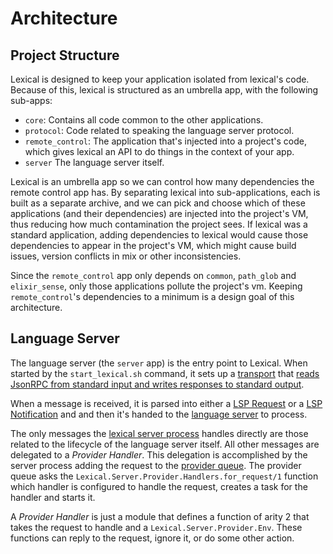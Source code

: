 # Architecture

## Project Structure
Lexical is designed to keep your application isolated from lexical's code. Because of this, lexical is structured as an umbrella app, with the following sub-apps:

  * `core`: Contains all code common to the other applications.
  * `protocol`: Code related to speaking the language server protocol.
  * `remote_control`: The application that's injected into a project's code, which
     gives lexical an API to do things in the context of your app. 
  * `server` The language server itself.

Lexical is an umbrella app so we can control how many dependencies the remote control app has. By separating lexical into sub-applications, each is built as a separate archive, and we can pick and choose which of these applications (and their dependencies) are injected into the project's VM, thus reducing how much contamination the project sees. If lexical was a standard application, adding dependencies to lexical would cause those dependencies to appear in the project's VM, which might cause build issues, version conflicts in mix or other inconsistencies.
 
Since the `remote_control` app only depends on `common`, `path_glob` and `elixir_sense`, only those applications pollute the project's vm. Keeping `remote_control`'s dependencies to a minimum is a design goal of this architecture.


## Language Server
The language server (the `server` app) is the entry point to Lexical. When started by the `start_lexical.sh` command, it sets up a [transport](`Lexical.Server.Transport`) that [reads JsonRPC from standard input and writes responses to standard output](`Lexical.Server.Transport.StdIO`). 

When a message is received, it is parsed into either a [LSP Request](`Lexical.Protocol.Requests`) or a [LSP Notification](`Lexical.Protocol.Notifications`) and and then it's handed to the [language server](`Lexical.Server`) to process.

The only messages the [lexical server process](`Lexical.Server`) handles directly are those related to the lifecycle of the language server itself. All other messages are delegated to a _Provider Handler_. This delegation is accomplished by the server process adding the request to the [provider queue](`Lexical.Server.Provider.Queue`). The provider queue asks the `Lexical.Server.Provider.Handlers.for_request/1` function which handler is configured to handle the request, creates a task for the handler and starts it.

A _Provider Handler_ is just a module that defines a function of arity 2 that takes the request to handle and a `Lexical.Server.Provider.Env`. These functions can reply to the request, ignore it, or do some other action. 

